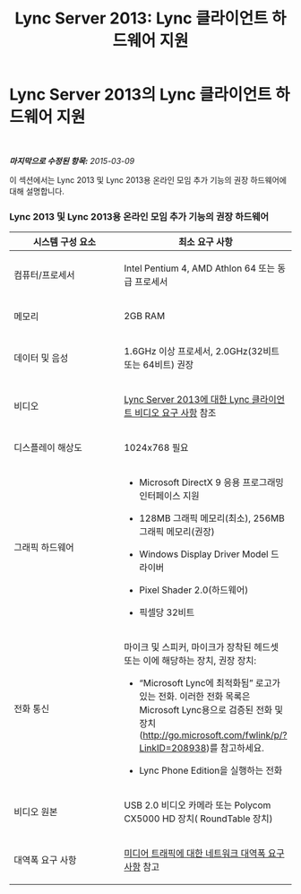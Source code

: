 ﻿---
title: 'Lync Server 2013: Lync 클라이언트 하드웨어 지원'
TOCTitle: Lync 클라이언트 하드웨어 지원
ms:assetid: 91b84b67-965c-45c0-808c-bab680a5e10a
ms:mtpsurl: https://technet.microsoft.com/ko-kr/library/JJ688134(v=OCS.15)
ms:contentKeyID: 49885869
ms.date: 08/24/2015
mtps_version: v=OCS.15
ms.translationtype: HT
---

# Lync Server 2013의 Lync 클라이언트 하드웨어 지원

 

_**마지막으로 수정된 항목:** 2015-03-09_

이 섹션에서는 Lync 2013 및 Lync 2013용 온라인 모임 추가 기능의 권장 하드웨어에 대해 설명합니다.

### Lync 2013 및 Lync 2013용 온라인 모임 추가 기능의 권장 하드웨어

<table>
<colgroup>
<col style="width: 50%" />
<col style="width: 50%" />
</colgroup>
<thead>
<tr class="header">
<th>시스템 구성 요소</th>
<th>최소 요구 사항</th>
</tr>
</thead>
<tbody>
<tr class="odd">
<td><p>컴퓨터/프로세서</p></td>
<td><p>Intel Pentium 4, AMD Athlon 64 또는 동급 프로세서</p></td>
</tr>
<tr class="even">
<td><p>메모리</p></td>
<td><p>2GB RAM</p></td>
</tr>
<tr class="odd">
<td><p>데이터 및 음성</p></td>
<td><p>1.6GHz 이상 프로세서, 2.0GHz(32비트 또는 64비트) 권장</p></td>
</tr>
<tr class="even">
<td><p>비디오</p></td>
<td><p><a href="lync-server-2013-lync-client-video-requirements.md">Lync Server 2013에 대한 Lync 클라이언트 비디오 요구 사항</a> 참조</p></td>
</tr>
<tr class="odd">
<td><p>디스플레이 해상도</p></td>
<td><p>1024x768 필요</p></td>
</tr>
<tr class="even">
<td><p>그래픽 하드웨어</p></td>
<td><ul>
<li><p>Microsoft DirectX 9 응용 프로그래밍 인터페이스 지원</p></li>
<li><p>128MB 그래픽 메모리(최소), 256MB 그래픽 메모리(권장)</p></li>
<li><p>Windows Display Driver Model 드라이버</p></li>
<li><p>Pixel Shader 2.0(하드웨어)</p></li>
<li><p>픽셀당 32비트</p></li>
</ul></td>
</tr>
<tr class="odd">
<td><p>전화 통신</p></td>
<td><p>마이크 및 스피커, 마이크가 장착된 헤드셋 또는 이에 해당하는 장치, 권장 장치:</p>
<ul>
<li><p>“Microsoft Lync에 최적화됨” 로고가 있는 전화. 이러한 전화 목록은 Microsoft Lync용으로 검증된 전화 및 장치(<a href="http://go.microsoft.com/fwlink/p/?linkid=208938">http://go.microsoft.com/fwlink/p/?LinkID=208938</a>)를 참고하세요.</p></li>
<li><p>Lync Phone Edition을 실행하는 전화</p></li>
</ul></td>
</tr>
<tr class="even">
<td><p>비디오 원본</p></td>
<td><p>USB 2.0 비디오 카메라 또는 Polycom CX5000 HD 장치( RoundTable 장치)</p></td>
</tr>
<tr class="odd">
<td><p>대역폭 요구 사항</p></td>
<td><p><a href="lync-server-2013-network-bandwidth-requirements-for-media-traffic.md">미디어 트래픽에 대한 네트워크 대역폭 요구 사항</a> 참고</p></td>
</tr>
</tbody>
</table>

